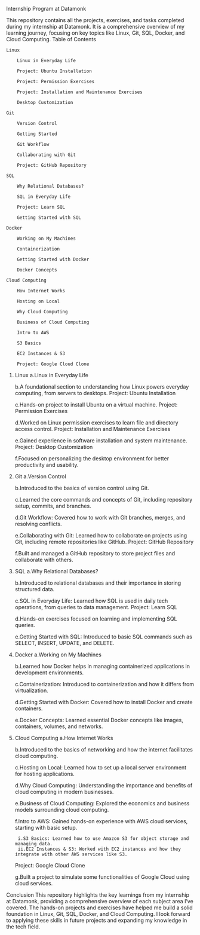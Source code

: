 Internship Program at Datamonk

This repository contains all the projects, exercises, and tasks completed during my internship at Datamonk. It is a comprehensive overview of my learning journey, focusing on key topics like Linux, Git, SQL, Docker, and Cloud Computing.
Table of Contents

    Linux

        Linux in Everyday Life

        Project: Ubuntu Installation

        Project: Permission Exercises

        Project: Installation and Maintenance Exercises

        Desktop Customization

    Git

        Version Control

        Getting Started

        Git Workflow

        Collaborating with Git

        Project: GitHub Repository

    SQL

        Why Relational Databases?

        SQL in Everyday Life

        Project: Learn SQL

        Getting Started with SQL

    Docker

        Working on My Machines

        Containerization

        Getting Started with Docker

        Docker Concepts

    Cloud Computing

        How Internet Works

        Hosting on Local

        Why Cloud Computing

        Business of Cloud Computing

        Intro to AWS

        S3 Basics

        EC2 Instances & S3

        Project: Google Cloud Clone

1. Linux
    a.Linux in Everyday Life

    b.A foundational section to understanding how Linux powers everyday computing, from servers to desktops.
      Project: Ubuntu Installation

    c.Hands-on project to install Ubuntu on a virtual machine.
      Project: Permission Exercises

    d.Worked on Linux permission exercises to learn file and directory access control.
      Project: Installation and Maintenance Exercises

    e.Gained experience in software installation and system maintenance.
      Project: Desktop Customization

    f.Focused on personalizing the desktop environment for better productivity and usability.
   
2. Git
    a.Version Control

    b.Introduced to the basics of version control using Git.

    c.Learned the core commands and concepts of Git, including repository setup, commits, and branches.
   
    d.Git Workflow: Covered how to work with Git branches, merges, and resolving conflicts.
   
    e.Collaborating with Git: Learned how to collaborate on projects using Git, including remote repositories like GitHub.
      Project: GitHub Repository
   
    f.Built and managed a GitHub repository to store project files and collaborate with others.
   
3. SQL
    a.Why Relational Databases?

    b.Introduced to relational databases and their importance in storing structured data.
   
    c.SQL in Everyday Life: Learned how SQL is used in daily tech operations, from queries to data management.
      Project: Learn SQL

    d.Hands-on exercises focused on learning and implementing SQL queries.
   
    e.Getting Started with SQL: Introduced to basic SQL commands such as SELECT, INSERT, UPDATE, and DELETE.
   
5. Docker
    a.Working on My Machines

    b.Learned how Docker helps in managing containerized applications in development environments.
   
    c.Containerization: Introduced to containerization and how it differs from virtualization.
   
    d.Getting Started with Docker: Covered how to install Docker and create containers.
   
    e.Docker Concepts: Learned essential Docker concepts like images, containers, volumes, and networks.
   
7. Cloud Computing
    a.How Internet Works

    b.Introduced to the basics of networking and how the internet facilitates cloud computing.
   
    c.Hosting on Local: Learned how to set up a local server environment for hosting applications.
   
    d.Why Cloud Computing: Understanding the importance and benefits of cloud computing in modern businesses.
   
    e.Business of Cloud Computing: Explored the economics and business models surrounding cloud computing.
   
    f.Intro to AWS: Gained hands-on experience with AWS cloud services, starting with basic setup.
   
        i.S3 Basics: Learned how to use Amazon S3 for object storage and managing data.
        ii.EC2 Instances & S3: Worked with EC2 instances and how they integrate with other AWS services like S3.
   
    Project: Google Cloud Clone

    g.Built a project to simulate some functionalities of Google Cloud using cloud services.
   
   
Conclusion
This repository highlights the key learnings from my internship at Datamonk, providing a comprehensive overview of each subject area I’ve covered. The hands-on projects and exercises have helped me build a solid foundation in Linux, Git, SQL, Docker, and Cloud Computing. I look forward to applying these skills in future projects and expanding my knowledge in the tech field.
